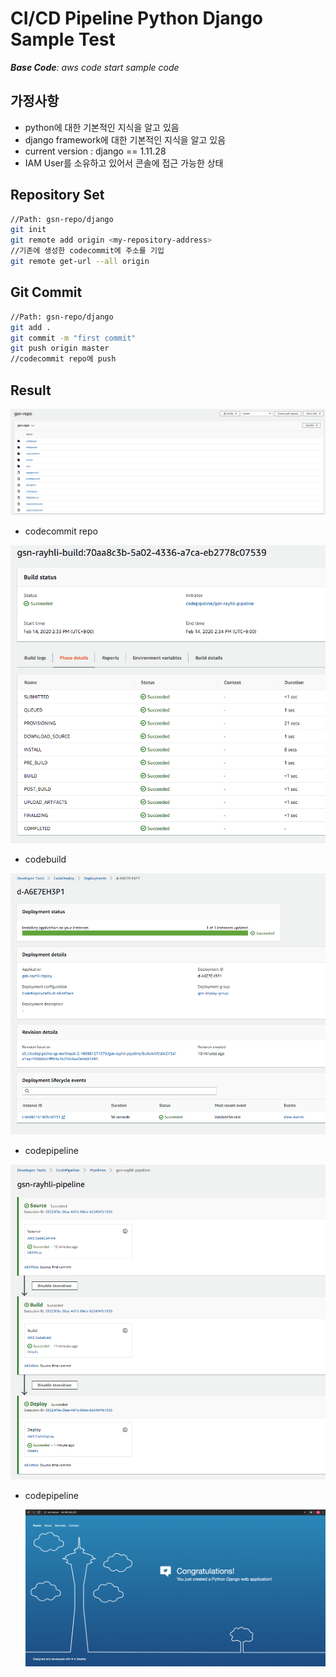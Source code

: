 # CI/CD Pipeline Python Django Sample Test



***Base Code**: aws code start sample code*



## 가정사항

- python에 대한 기본적인 지식을 알고 있음
- django framework에 대한 기본적인 지식을 알고 있음
- current version : django == 1.11.28
- IAM User를 소유하고 있어서 콘솔에 접근 가능한 상태



## Repository Set

```bash
//Path: gsn-repo/django
git init
git remote add origin <my-repository-address>
//기존에 생성한 codecommit에 주소를 기입
git remote get-url --all origin
```



## Git Commit

```bash
//Path: gsn-repo/django
git add .
git commit -m "first commit"
git push origin master
//codecommit repo에 push
```



## Result

![repo](./images/codecommit.png)

- codecommit repo

![build](./images/codebuild.png)

- codebuild

![deploy](./images/codedeploy.png)

- codepipeline

![pipeline](./images/codepipeline.png)

- codepipeline

  ![web](./images/web.png)

